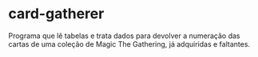 # card-gatherer
 Programa que lê tabelas e trata dados para devolver a numeração das cartas de uma coleção de Magic The Gathering, já adquiridas e faltantes.
